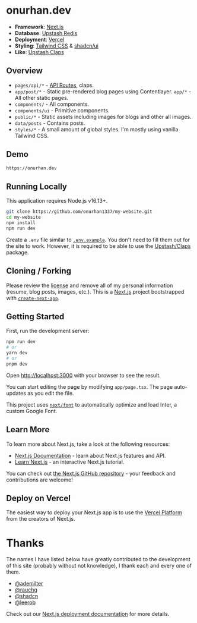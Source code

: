 # onurhan.dev

- **Framework**: [Next.js](https://nextjs.org/)
- **Database**: [Upstash Redis](https://upstash.com/)
- **Deployment**: [Vercel](https://vercel.com)
- **Styling**: [Tailwind CSS](https://tailwindcss.com/) & [shadcn/ui](https://ui.shadcn.com/)
- **Like**: [Upstash Claps](https://github.com/upstash/claps)

## Overview

- `pages/api/*` - [API Routes](https://nextjs.org/docs/api-routes/introduction), claps.
- `app/post/*` - Static pre-rendered blog pages using Contentlayer.
 `app/*` - All other static pages.
- `components/` - All components.
- `components/ui` - Primitive components.
- `public/*` - Static assets including images for blogs and other all images.
- `data/posts` - Contains posts.
- `styles/*` - A small amount of global styles. I'm mostly using vanilla Tailwind CSS.

## Demo

```bash
https://onurhan.dev
```

## Running Locally

This application requires Node.js v16.13+.

```bash
git clone https://github.com/onurhan1337/my-website.git
cd my-website
npm install
npm run dev
```

Create a `.env` file similar to [`.env.example`](https://github.com/onurhan1337/my-website/blob/master/.env.example). You don't need to fill them out for the site to work. However, it is required to be able to use the [Upstash/Claps](https://github.com/upstash/claps) package.

## Cloning / Forking

Please review the [license](https://github.com/onurhan1337/my-website/blob/master/LICENSE.txt) and remove all of my personal information (resume, blog posts, images, etc.).
This is a [Next.js](https://nextjs.org/) project bootstrapped with [`create-next-app`](https://github.com/vercel/next.js/tree/canary/packages/create-next-app).

## Getting Started

First, run the development server:

```bash
npm run dev
# or
yarn dev
# or
pnpm dev
```

Open [http://localhost:3000](http://localhost:3000) with your browser to see the result.

You can start editing the page by modifying `app/page.tsx`. The page auto-updates as you edit the file.

This project uses [`next/font`](https://nextjs.org/docs/basic-features/font-optimization) to automatically optimize and load Inter, a custom Google Font.

## Learn More

To learn more about Next.js, take a look at the following resources:

- [Next.js Documentation](https://nextjs.org/docs) - learn about Next.js features and API.
- [Learn Next.js](https://nextjs.org/learn) - an interactive Next.js tutorial.

You can check out [the Next.js GitHub repository](https://github.com/vercel/next.js/) - your feedback and contributions are welcome!

## Deploy on Vercel

The easiest way to deploy your Next.js app is to use the [Vercel Platform](https://vercel.com/new?utm_medium=default-template&filter=next.js&utm_source=create-next-app&utm_campaign=create-next-app-readme) from the creators of Next.js.

# Thanks
The names I have listed below have greatly contributed to the development of this site (probably without not knowledge), I thank each and every one of them.
- [@ademilter](https://twitter.com/ademilter)
- [@rauchg](https://twitter.com/rauchg/)
- [@shadcn](https://twitter.com/shadcn)
- [@leerob](https://twitter.com/leeerob)

Check out our [Next.js deployment documentation](https://nextjs.org/docs/deployment) for more details.
